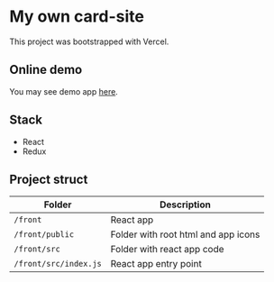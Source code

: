 # My own card-site

This project was bootstrapped with Vercel.

## Online demo

You may see demo app [here](https://ext33.vercel.app/).

## Stack

- React
- Redux

## Project struct

| Folder               |  Description                        |
|----------------------|-------------------------------------|
| `/front`             | React app                       |
| `/front/public` | Folder with root html and app icons |
|`/front/src` | Folder with react app code |
| `/front/src/index.js` | React app entry point            | 
